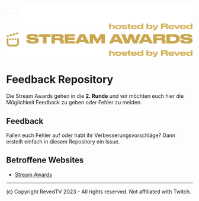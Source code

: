 ![Stream Awards](assets/Title.png#gh-dark-mode-only)
![Stream Awards](assets/Title_dark.png#gh-light-mode-only)

# Feedback Repository
Die Stream Awards gehen in die **2. Runde** und wir möchten euch hier die Möglichkeit Feedback zu geben oder Fehler zu melden.

## Feedback
Fallen euch Fehler auf oder habt ihr Verbesserungsvorschläge? Dann erstellt einfach in diesem Repository ein Issue.

## Betroffene Websites
- [Stream Awards](https://streamawards.de)

---
(c) Copyright RevedTV 2023 - All rights reserved. Not affiliated with Twitch.